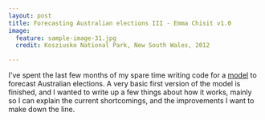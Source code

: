 ```yaml
---
layout: post
title: Forecasting Australian elections III - Emma Chisit v1.0
image:
  feature: sample-image-31.jpg
  credit: Kosziusko National Park, New South Wales, 2012

---
```


I've spent the last few months of my spare time writing code for a [model](http://www.clintonboys.com/emma-chisit/) to forecast Australian elections. A very basic first version of the model is finished, and I wanted to write up a few things about how it works, mainly so I can explain the current shortcomings, and the improvements I want to make down the line. 
